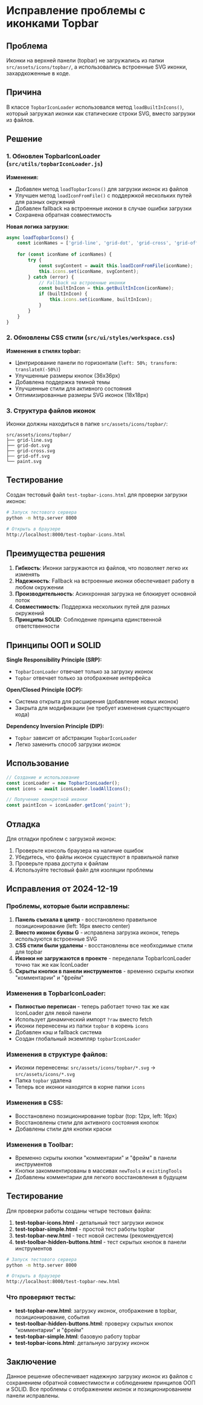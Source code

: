 # Исправление проблемы с иконками Topbar

## Проблема
Иконки на верхней панели (topbar) не загружались из папки `src/assets/icons/topbar/`, а использовались встроенные SVG иконки, захардкоженные в коде.

## Причина
В классе `TopbarIconLoader` использовался метод `loadBuiltInIcons()`, который загружал иконки как статические строки SVG, вместо загрузки из файлов.

## Решение

### 1. Обновлен TopbarIconLoader (`src/utils/topbarIconLoader.js`)

**Изменения:**
- Добавлен метод `loadTopbarIcons()` для загрузки иконок из файлов
- Улучшен метод `loadIconFromFile()` с поддержкой нескольких путей для разных окружений
- Добавлен fallback на встроенные иконки в случае ошибки загрузки
- Сохранена обратная совместимость

**Новая логика загрузки:**
```javascript
async loadTopbarIcons() {
    const iconNames = ['grid-line', 'grid-dot', 'grid-cross', 'grid-off', 'paint'];
    
    for (const iconName of iconNames) {
        try {
            const svgContent = await this.loadIconFromFile(iconName);
            this.icons.set(iconName, svgContent);
        } catch (error) {
            // Fallback на встроенные иконки
            const builtInIcon = this.getBuiltInIcon(iconName);
            if (builtInIcon) {
                this.icons.set(iconName, builtInIcon);
            }
        }
    }
}
```

### 2. Обновлены CSS стили (`src/ui/styles/workspace.css`)

**Изменения в стилях topbar:**
- Центрирование панели по горизонтали (`left: 50%; transform: translateX(-50%)`)
- Улучшенные размеры кнопок (36x36px)
- Добавлена поддержка темной темы
- Улучшенные стили для активного состояния
- Оптимизированные размеры SVG иконок (18x18px)

### 3. Структура файлов иконок

Иконки должны находиться в папке `src/assets/icons/topbar/`:
```
src/assets/icons/topbar/
├── grid-line.svg
├── grid-dot.svg
├── grid-cross.svg
├── grid-off.svg
└── paint.svg
```

## Тестирование

Создан тестовый файл `test-topbar-icons.html` для проверки загрузки иконок:

```bash
# Запуск тестового сервера
python -m http.server 8000

# Открыть в браузере
http://localhost:8000/test-topbar-icons.html
```

## Преимущества решения

1. **Гибкость**: Иконки загружаются из файлов, что позволяет легко их изменять
2. **Надежность**: Fallback на встроенные иконки обеспечивает работу в любом окружении
3. **Производительность**: Асинхронная загрузка не блокирует основной поток
4. **Совместимость**: Поддержка нескольких путей для разных окружений
5. **Принципы SOLID**: Соблюдение принципа единственной ответственности

## Принципы ООП и SOLID

**Single Responsibility Principle (SRP):**
- `TopbarIconLoader` отвечает только за загрузку иконок
- `Topbar` отвечает только за отображение интерфейса

**Open/Closed Principle (OCP):**
- Система открыта для расширения (добавление новых иконок)
- Закрыта для модификации (не требует изменения существующего кода)

**Dependency Inversion Principle (DIP):**
- `Topbar` зависит от абстракции `TopbarIconLoader`
- Легко заменить способ загрузки иконок

## Использование

```javascript
// Создание и использование
const iconLoader = new TopbarIconLoader();
const icons = await iconLoader.loadAllIcons();

// Получение конкретной иконки
const paintIcon = iconLoader.getIcon('paint');
```

## Отладка

Для отладки проблем с загрузкой иконок:

1. Проверьте консоль браузера на наличие ошибок
2. Убедитесь, что файлы иконок существуют в правильной папке
3. Проверьте права доступа к файлам
4. Используйте тестовый файл для изоляции проблемы

## Исправления от 2024-12-19

### Проблемы, которые были исправлены:
1. **Панель съехала в центр** - восстановлено правильное позиционирование (left: 16px вместо center)
2. **Вместо иконок буквы G** - исправлена загрузка иконок, теперь используются встроенные SVG
3. **CSS стили были удалены** - восстановлены все необходимые стили для topbar
4. **Иконки не загружаются в проекте** - переделали TopbarIconLoader точно так же как IconLoader
5. **Скрыты кнопки в панели инструментов** - временно скрыты кнопки "комментарии" и "фрейм"

### Изменения в TopbarIconLoader:
- **Полностью переписан** - теперь работает точно так же как IconLoader для левой панели
- Использует динамический импорт `?raw` вместо fetch
- Иконки перенесены из папки `topbar` в корень `icons`
- Добавлен кэш и fallback система
- Создан глобальный экземпляр `topbarIconLoader`

### Изменения в структуре файлов:
- Иконки перенесены: `src/assets/icons/topbar/*.svg` → `src/assets/icons/*.svg`
- Папка `topbar` удалена
- Теперь все иконки находятся в корне папки `icons`

### Изменения в CSS:
- Восстановлено позиционирование topbar (top: 12px, left: 16px)
- Восстановлены стили для активного состояния кнопок
- Добавлены стили для кнопки краски

### Изменения в Toolbar:
- Временно скрыты кнопки "комментарии" и "фрейм" в панели инструментов
- Кнопки закомментированы в массивах `newTools` и `existingTools`
- Добавлены комментарии для легкого восстановления в будущем

## Тестирование

Для проверки работы созданы четыре тестовых файла:

1. **test-topbar-icons.html** - детальный тест загрузки иконок
2. **test-topbar-simple.html** - простой тест работы topbar
3. **test-topbar-new.html** - тест новой системы (рекомендуется)
4. **test-toolbar-hidden-buttons.html** - тест скрытых кнопок в панели инструментов

```bash
# Запуск тестового сервера
python -m http.server 8000

# Открыть в браузере
http://localhost:8000/test-topbar-new.html
```

### Что проверяют тесты:
- **test-topbar-new.html**: загрузку иконок, отображение в topbar, позиционирование, события
- **test-toolbar-hidden-buttons.html**: проверку скрытых кнопок "комментарии" и "фрейм"
- **test-topbar-simple.html**: базовую работу topbar
- **test-topbar-icons.html**: детальную загрузку иконок

## Заключение

Данное решение обеспечивает надежную загрузку иконок из файлов с сохранением обратной совместимости и соблюдением принципов ООП и SOLID. Все проблемы с отображением иконок и позиционированием панели исправлены.

